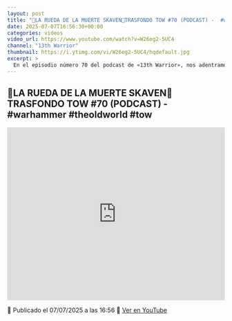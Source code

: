 ```yaml
---
layout: post
title: "🎲LA RUEDA DE LA MUERTE SKAVEN🎲TRASFONDO TOW #70 (PODCAST) -  #warhammer #theoldworld #tow"
date: 2025-07-07T16:56:30+00:00
categories: videos
video_url: https://www.youtube.com/watch?v=W26eg2-5UC4
channel: "13th Warrior"
thumbnail: https://i.ytimg.com/vi/W26eg2-5UC4/hqdefault.jpg
excerpt: >
  En el episodio número 70 del podcast de «13th Warrior», nos adentramos en el oscuro y fascinante trasfondo de Warhammer: The Old World. Con un enfoque especial en la temida Rueda de la Muerte Skaven, este capítulo promete explorar los detalles de una de las máquinas de guerra más emblemáticas de los hombres rata. Acompáñanos en este viaje por el Viejo Mundo y descubre los secretos de estas criaturas en el universo de Warhammer.
---
```


## 🎲LA RUEDA DE LA MUERTE SKAVEN🎲TRASFONDO TOW #70 (PODCAST) -  #warhammer #theoldworld #tow

<iframe width="100%" height="400" src="https://www.youtube.com/embed/W26eg2-5UC4" frameborder="0" allowfullscreen></iframe>

📅 Publicado el 07/07/2025 a las 16:56
🔗 [Ver en YouTube](https://www.youtube.com/watch?v=W26eg2-5UC4)
